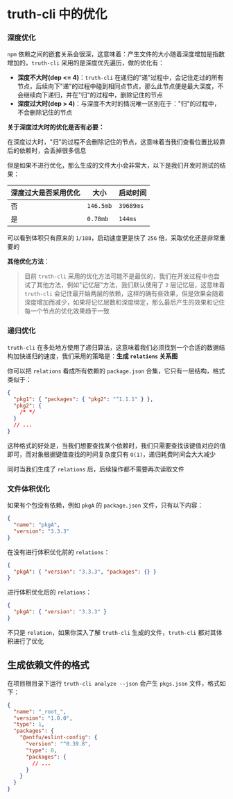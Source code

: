 # truth-cli 中的优化

### 深度优化

`npm` 依赖之间的嵌套关系会很深，这意味着：产生文件的大小随着深度增加是指数增加的，`truth-cli` 采用的是深度优先遍历，做的优化有：

- **深度不大时(dep <= 4)**：`truth-cli` 在递归的"递"过程中，会记住走过的所有节点，后续向下"递"的过程中碰到相同点节点，那么此节点便是最大深度，不会继续向下递归，并在"归"的过程中，删除记住的节点
- **深度过大时(dep > 4)**：与深度不大时的情况唯一区别在于："归"的过程中，不会删除记住的节点

**关于深度过大时的优化是否有必要：**

在深度过大时，"归"的过程不会删除记住的节点，这意味着当我们查看位置比较靠后的依赖时，会丢掉很多信息

但是如果不进行优化，那么生成的文件大小会非常大，以下是我们开发时测试的结果：

| 深度过大是否采用优化 | 大小      | 启动时间  |
| -------------------- | --------- | --------- |
| 否                   | `146.5mb` | `39689ms` |
| 是                   | `0.78mb`  | `144ms`   |

可以看到体积只有原来的 `1/188`，启动速度更是快了 `256` 倍，采取优化还是非常重要的

**其他优化方法**：

> 目前 `truth-cli` 采用的优化方法可能不是最优的，我们在开发过程中也尝试了其他方法，例如"记忆层"方法，我们默认使用了 `2` 层记忆层，这意味着 `truth-cli` 会记住最开始两层的依赖，这样的确有些效果，但是效果会随着深度增加而减少，如果将记忆层数和深度绑定，那么最后产生的效果和记住每一个节点的优化效果趋于一致

### 递归优化

`truth-cli` 在多处地方使用了递归算法，这意味着我们必须找到一个合适的数据结构加快递归的速度，我们采用的策略是：**生成 `relations` 关系图**

你可以把 `relations` 看成所有依赖的 `package.json` 合集，它只有一层结构，格式类似于：

```json
{
  "pkg1": { "packages": { "pkg2": "^1.1.1" } },
  "pkg2": {
    /* */
  }
  // ...
}
```

这种格式的好处是，当我们想要查找某个依赖时，我们只需要查找该键值对应的值即可，而对象根据键值查找的时间复杂度只有 `O(1)`，递归耗费时间会大大减少

同时当我们生成了 `relations` 后，后续操作都不需要再次读取文件

### 文件体积优化

如果有个包没有依赖，例如 `pkgA` 的 `package.json` 文件，只有以下内容：

```json
{
  "name": "pkgA",
  "version": "3.3.3"
}
```

在没有进行体积优化前的 `relations`：

```json
{
  "pkgA": { "version": "3.3.3", "packages": {} }
}
```

进行体积优化后的 `relations`：

```json
{
  "pkgA": { "version": "3.3.3" }
}
```

不只是 `relation`，如果你深入了解 `truth-cli` 生成的文件，`truth-cli` 都对其体积进行了优化

## 生成依赖文件的格式

在项目根目录下运行 `truth-cli analyze --json` 会产生 `pkgs.json` 文件，格式如下：

```json
{
  "name": "_root_",
  "version": "1.0.0",
  "type": 1,
  "packages": {
    "@antfu/eslint-config": {
      "version": "^0.39.8",
      "type": 0,
      "packages": {
        // ...
      }
    }
  }
}
```

